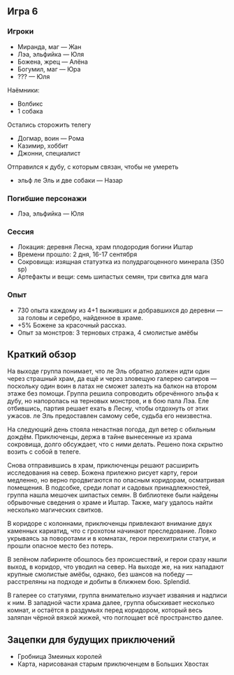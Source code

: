 ## Игра 6

### Игроки
* Миранда, маг — Жан
* Лэа, эльфийка — Юля
* Божена, жрец — Алёна
* Богумил, маг — Юра
* ??? — Юля

Наёмники:
* Волбикс
* 1 собака

Остались сторожить телегу
* Догмар, воин — Рома
* Казимир, хоббит
* Джонни, специалист

Отправился к дубу, с которым связан, чтобы не умереть
* эльф ле Эль и две собаки — Назар


### Погибшие персонажи
* Лэа, эльфийка — Юля


### Сессия
* Локация: деревня Лесна, храм плодородия богини Иштар
* Времени прошло: 2 дня, 16-17 сентября
* Сокровища: изящная статуэтка из полудрагоценного минерала (350 sp)
* Артефакты и вещи: семь шипастых семян, три свитка для мага


### Опыт
* 730 опыта каждому из 4+1 выживших и добравшихся до деревни — за головы и серебро, найденное в храме.
* +5% Божене за красочный рассказ.
* Опыт за монстров: 3 терновых стража, 4 смолистые амёбы


## Краткий обзор
На выходе группа понимает, что ле Эль обратно должен идти один через страшный храм, да ещё и через зловещую галерею сатиров — поскольку один воин в латах не сможет залезть на балкон на втором этаже без помощи. Группа решила сопроводить обречённого эльфа к дубу, но напоролась на терновых монстров, и в бою пала Лэа. Еле отбившись, партия решает ехать в Лесну, чтобы отдохнуть от этих ужасов. ле Эль предоставлен самому себе, судьба его неизвестна.

На следующий день стояла ненастная погода, дул ветер с обильным дождём. Приключенцы, держа в тайне вынесенные из храма сокровища, долго обсуждает, что с ними делать. Решено пока скрытно возить с собой в телеге.

Снова отправившись в храм, приключенцы решают расширить исследования на север. Божена прилежно рисует карту, герои медленно, но верно продвигаются по опасным коридорам, осматривая помещения. В подсобке, среди лопат и садовых принадлежностей, группа нашла мешочек шипастых семян. В библиотеке были найдены обрывочные сведения о храме и Иштар. Также, магу удалось найти несколько магических свитков.

В коридоре с колоннами, приключенцы привлекают внимание двух каменных кариатид, что с грохотом начинают преследование. Ловко укрываясь за поворотами и в комнатах, герои перехитрили статуи, и прошли опасное место без потерь. 

В зелёном лабиринте обошлось без происшествий, и герои сразу нашли выход, в коридор, что уводил на север. На выходе же, на них нападают крупные смолистые амёбы, однако, без шансов на победу — расстреляны на подходе и добиты в ближнем бою. Splendid.

В галерее со статуями, группа внимательно изучает изваяния и надписи к ним. В западной части храма далее, группа обыскивает несколько комнат, и остаётся в раздумьях перед коридором, который весь заляпан чёрной вязкой жижей, что поглощает всё пространство далее.


## Зацепки для будущих приключений
* Гробница Змеиных королей
* Карта, нарисованая старым приключенцем в Больших Хвостах

